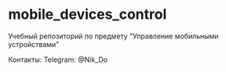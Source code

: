 # mobile_devices_control
Учебный  репозиторий по предмету "Управление мобильными устройствами"

Контакты:
Telegram: @Nik_Do
